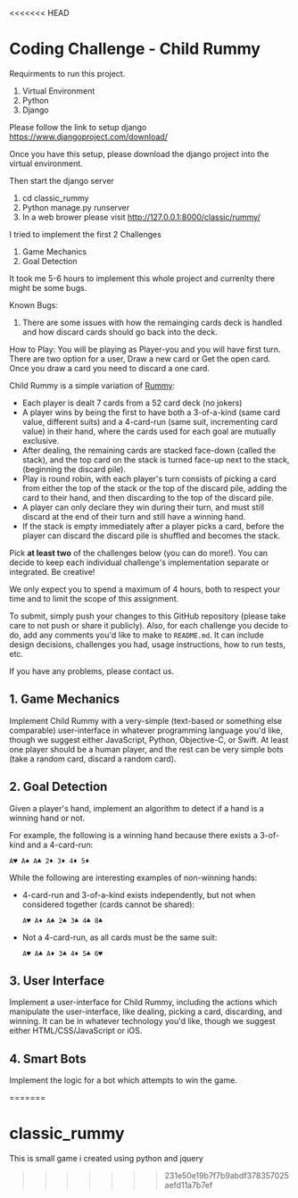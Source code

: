 <<<<<<< HEAD
# Coding Challenge - Child Rummy


Requirments to run this project.

1. Virtual Environment
1. Python 
2. Django 

Please follow the link to setup django
https://www.djangoproject.com/download/

Once you have this setup, please download the django project into the virtual environment.

Then start the django server
  1. cd classic_rummy
  2. Python manage.py runserver
  3. In a web brower please visit http://127.0.0.1:8000/classic/rummy/


I tried to implement the first 2 Challenges
  1. Game Mechanics
  2. Goal Detection

It took me 5-6 hours to implement this whole project and currenlty there might be some bugs.

Known Bugs:
1. There are some issues with how the remainging cards deck is handled and how discard cards should go back into the deck.


How to Play:
  You will be playing as Player-you and you will have first turn. 
  There are two option for a user, Draw a new card or Get the open card.
  Once you draw a card you need to discard a one card.


Child Rummy is a simple variation of [Rummy](http://en.wikipedia.org/wiki/Rummy):

- Each player is dealt 7 cards from a 52 card deck (no jokers)
- A player wins by being the first to have both a 
  3-of-a-kind (same card value, different suits) and a 4-card-run (same suit,
  incrementing card value) in their hand, where the cards used for each goal are
  mutually exclusive.
- After dealing, the remaining cards are stacked face-down (called
  the stack), and the top card on the stack is turned face-up next to the stack,
  (beginning the discard pile).
- Play is round robin, with each player's turn consists of picking a card from
  either the top of the stack or the top of the discard pile, adding the card
  to their hand, and then discarding to the top of the discard pile.
- A player can only declare they win during their turn, and must still discard
  at the end of their turn and still have a winning hand.
- If the stack is empty immediately after a player picks a card, before the 
  player can discard the discard pile is shuffled and becomes the stack.

Pick **at least two** of the challenges below (you can do more!). You can
decide to keep each individual challenge's implementation separate or
integrated. Be creative!

We only expect you to spend a maximum of 4 hours, both to respect your time
and to limit the scope of this assignment.

To submit, simply push your changes to this GitHub repository (please take care
to not push or share it publicly). Also, for each challenge you decide to do,
add any comments you'd like to make to `README.md`. It can include design
decisions, challenges you had, usage instructions, how to run tests, etc.

If you have any problems, please contact us.


## 1. Game Mechanics

Implement Child Rummy with a very-simple (text-based or something else comparable)
user-interface in whatever programming language you'd like, though we suggest
either JavaScript, Python, Objective-C, or Swift. At least one player
should be a human player, and the rest can be very simple bots (take a random
card, discard a random card).

## 2. Goal Detection

Given a player's hand, implement an algorithm to detect if a hand is a winning
hand or not.

For example, the following is a winning hand because there exists a 3-of-kind
and a 4-card-run:

```
A♥ A♠ A♣ 2♦ 3♦ 4♦ 5♦
```

While the following are interesting examples of non-winning hands:

- 4-card-run and 3-of-a-kind exists independently, but not when considered
  together (cards cannot be shared):

  ```
  A♥ A♦ A♣ 2♣ 3♣ 4♣ 8♣
  ```

- Not a 4-card-run, as all cards must be the same suit:

  ```
  A♥ A♣ A♦ 3♣ 4♦ 5♣ 6♥
  ```

## 3. User Interface

Implement a user-interface for Child Rummy, including the actions which
manipulate the user-interface, like dealing, picking a card, discarding,
and winning. It can be in whatever technology you'd like, though we suggest either
HTML/CSS/JavaScript or iOS.

## 4. Smart Bots

Implement the logic for a bot which attempts to win the game. 


=======
# classic_rummy
This is small game i created using python and jquery
>>>>>>> 231e50e19b7f7b9abdf378357025aefd11a7b7ef
